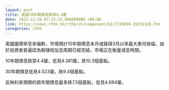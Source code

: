 ```yaml
---
layout: post
title: 美國10年期債息跌穿4.4厘
date: 2023-11-28 07:15:22.000000000 +08:00
link: https://news.rthk.hk/rthk/ch/component/k2/1729694-20231128.htm
categories: rthk
---
```


美國國債孳息率偏軟，市場預計10年期債息本月或錄得3月以來最大單月跌幅，由於投資者普遍認為聯儲局加息周期已經完結，市場正在衡量減息時間。

10年期債息跌穿4.4厘，低見4.381厘，跌10.3個基點。

30年期債息低見4.523厘，跌9.4個基點。

反映利率預期的兩年期債息最多跌7.5個基點，低見4.884厘。
